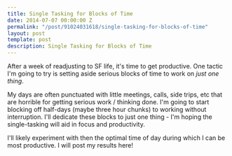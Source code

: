 ```yaml
---
title: Single Tasking for Blocks of Time
date: 2014-07-07 00:00:00 Z
permalink: "/post/91024031618/single-tasking-for-blocks-of-time"
layout: post
template: post
description: Single Tasking for Blocks of Time
---
```


After a week of readjusting to SF life, it's time to get productive. One tactic I'm going to try is setting aside serious blocks of time to work on _just one thing_.

My days are often punctuated with little meetings, calls, side trips, etc that are horrible for getting serious work / thinking done. I'm going to start blocking off half-days (maybe three hour chunks) to working without interruption. I'll dedicate these blocks to just one thing - I'm hoping the single-tasking will aid in focus and productivity.

I'll likely experiment with then the optimal time of day during which I can be most productive. I will post my results here!